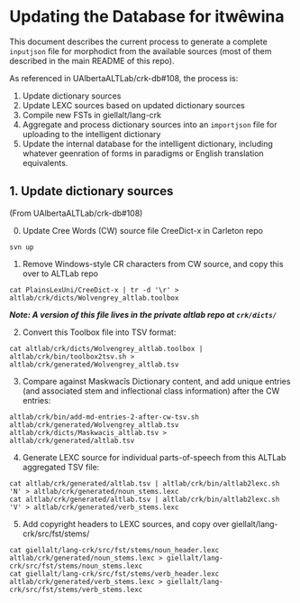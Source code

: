 # Updating the Database for itwêwina
This document describes the current process to generate a complete `inputjson` file for morphodict from the available sources (most of them described in the main README of this repo).

As referenced in UAlbertaALTLab/crk-db#108, the process is:

1. Update dictionary sources
2. Update LEXC sources based on updated dictionary sources
3. Compile new FSTs in giellalt/lang-crk
4. Aggregate and process dictionary sources into an `importjson` file for uploading to the intelligent dictionary
5. Update the internal database for the intelligent dictionary, including whatever geenration of forms in paradigms or English translation equivalents.

## 1. Update dictionary sources

(From UAlbertaALTLab/crk-db#108)

0. Update Cree Words (CW) source file CreeDict-x in Carleton repo

```
svn up
```

1. Remove Windows-style CR characters from CW source, and copy this over to ALTLab repo

```
cat PlainsLexUni/CreeDict-x | tr -d '\r' > altlab/crk/dicts/Wolvengrey_altlab.toolbox
```
***Note: A version of this file lives in the private altlab repo at `crk/dicts/`***

2. Convert this Toolbox file into TSV format:

```
cat altlab/crk/dicts/Wolvengrey_altlab.toolbox | altlab/crk/bin/toolbox2tsv.sh > altlab/crk/generated/Wolvengrey_altlab.tsv
```

3. Compare against Maskwacîs Dictionary content, and add unique entries (and associated stem and inflectional class information) after the CW entries:

```
altlab/crk/bin/add-md-entries-2-after-cw-tsv.sh altlab/crk/generated/Wolvengrey_altlab.tsv altlab/crk/dicts/Maskwacis_altlab.tsv > altlab/crk/generated/altlab.tsv
```

4. Generate LEXC source for individual parts-of-speech from this ALTLab aggregated TSV file:

```
cat altlab/crk/generated/altlab.tsv | altlab/crk/bin/altlab2lexc.sh 'N' > altlab/crk/generated/noun_stems.lexc
cat altlab/crk/generated/altlab.tsv | altlab/crk/bin/altlab2lexc.sh 'V' > altlab/crk/generated/verb_stems.lexc
```

5. Add copyright headers to LEXC sources, and copy over giellalt/lang-crk/src/fst/stems/

```
cat giellalt/lang-crk/src/fst/stems/noun_header.lexc altlab/crk/generated/noun_stems.lexc > giellalt/lang-crk/src/fst/stems/noun_stems.lexc
cat giellalt/lang-crk/src/fst/stems/verb_header.lexc altlab/crk/generated/verb_stems.lexc > giellalt/lang-crk/src/fst/stems/verb_stems.lexc
```
